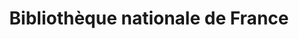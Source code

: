 ---
title: Bibliothèque nationale de France 
member_url: https://www.bnf.fr/fr
country: France
series: ["country"] 
tags: ["members"]
categories: ["Libraries"]
description: ["the National Library of France."]
press:
active: true
layout: members 
permalink: ""
--- 